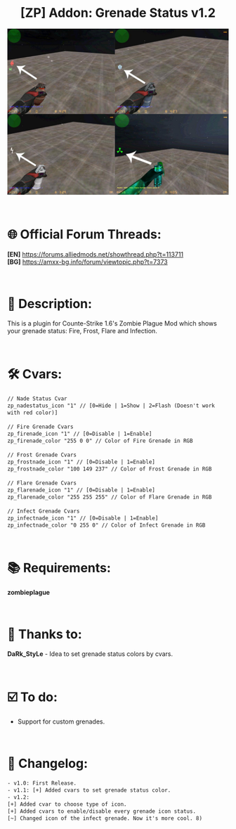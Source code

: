 <h1 align="center">[ZP] Addon: Grenade Status v1.2</h1>

<p align="center"><img src="https://raw.githubusercontent.com/kpuc313/AMXX-ZP_Addon_Grenade_Status/master/preview.jpg" width="700px"></p>

<br />

# :globe_with_meridians: Official Forum Threads:
**[EN]** https://forums.alliedmods.net/showthread.php?t=113711<br />
**[BG]** https://amxx-bg.info/forum/viewtopic.php?t=7373

<br />

# :page_facing_up: Description:
This is a plugin for Counte-Strike 1.6's Zombie Plague Mod which shows your grenade status: Fire, Frost, Flare and Infection.

<br />

# :hammer_and_wrench: Cvars:
    // Nade Status Cvar  
    zp_nadestatus_icon "1" // [0=Hide | 1=Show | 2=Flash (Doesn't work with red color)]
    
    // Fire Grenade Cvars  
    zp_firenade_icon "1" // [0=Disable | 1=Enable]
    zp_firenade_color "255 0 0" // Color of Fire Grenade in RGB
    
    // Frost Grenade Cvars  
    zp_frostnade_icon "1" // [0=Disable | 1=Enable]
    zp_frostnade_color "100 149 237" // Color of Frost Grenade in RGB
    
    // Flare Grenade Cvars  
    zp_flarenade_icon "1" // [0=Disable | 1=Enable]
    zp_flarenade_color "255 255 255" // Color of Flare Grenade in RGB
    
    // Infect Grenade Cvars  
    zp_infectnade_icon "1" // [0=Disable | 1=Enable]
    zp_infectnade_color "0 255 0" // Color of Infect Grenade in RGB

<br />

# :books: Requirements:
**zombieplague**

<br />

# :handshake: Thanks to:
**DaRk_StyLe** - Idea to set grenade status colors by cvars.

<br />

# :ballot_box_with_check: To do:
* Support for custom grenades.

<br />

# :scroll: Changelog:
    - v1.0: First Release.
    - v1.1: [+] Added cvars to set grenade status color.
    - v1.2:
    [+] Added cvar to choose type of icon.
    [+] Added cvars to enable/disable every grenade icon status.
    [~] Changed icon of the infect grenade. Now it's more cool. 8)
